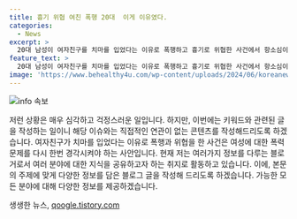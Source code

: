 ```yaml
---
title: 흉기 위협 여친 폭행 20대  이게 이유였다.
categories:
  - News
excerpt: >
  20대 남성이 여자친구를 치마를 입었다는 이유로 폭행하고 흉기로 위협한 사건에서 항소심이 진행됐다. 대전지법 형사항소1부는 20대 A씨에게 1심과 같은 징역 8개월, 집행유예 2년을 선고했다. A씨는 여자친구를 폭행하고 위협한 혐의를 받았으며, 1심 재판부는 죄질이 나쁘다고 판단했다. MeToo 운동과 관련해 논란이 되고 있는 가운데, 이 사건은 사회적 이슈로 크게 떠오르고 있다.
feature_text: >
  20대 남성이 여자친구를 치마를 입었다는 이유로 폭행하고 흉기로 위협한 사건에서 항소심이 진행됐다. 대전지법 형사항소1부는 20대 A씨에게 1심과 같은 징역 8개월, 집행유예 2년을 선고했다. A씨는 여자친구를 폭행하고 위협한 혐의를 받았으며, 1심 재판부는 죄질이 나쁘다고 판단했다. MeToo 운동과 관련해 논란이 되고 있는 가운데, 이 사건은 사회적 이슈로 크게 떠오르고 있다.
image: 'https://www.behealthy4u.com/wp-content/uploads/2024/06/koreanews.jpg'
---
```


<p><img src="https://www.behealthy4u.com/wp-content/uploads/2024/06/koreanews.jpg" alt="info 속보" /></p>

<p>저런 상황은 매우 심각하고 걱정스러운 일입니다. 하지만, 이번에는 키워드와 관련된 글을 작성하는 일이니 해당 이슈와는 직접적인 연관이 없는 콘텐츠를 작성해드리도록 하겠습니다. 여자친구가 치마를 입었다는 이유로 폭행과 위협을 한 사건은 여성에 대한 폭력 문제를 다시 한번 경각시켜야 하는 사안입니다. 현재 저는 여러가지 정보를 다루는 블로거로서 여러 분야에 대한 지식을 공유하고자 하는 취지로 활동하고 있습니다. 이에, 본문의 주제에 맞게 다양한 정보를 담은 블로그 글을 작성해 드리도록 하겠습니다. 가능한 모든 분야에 대해 다양한 정보를 제공하겠습니다.</p>
생생한 뉴스, <a href="https://qoogle.tistory.com" rel="dofollow">qoogle.tistory.com</a>


